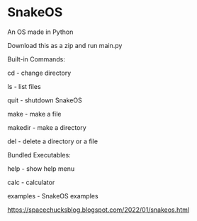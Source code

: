 # SnakeOS
An OS made in Python

Download this as a zip and run main.py

Built-in Commands:

cd - change directory

ls - list files

quit - shutdown SnakeOS

make - make a file

makedir - make a directory

del - delete a directory or a file



Bundled Executables:

help - show help menu

calc - calculator

examples - SnakeOS examples


https://spacechucksblog.blogspot.com/2022/01/snakeos.html
